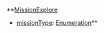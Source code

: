 **[MissionExplore](EntrenchmentMissionExplore.md)
  * [missionType](EntrenchmentmissionType.md): [Enumeration](Enumeration.md)**

